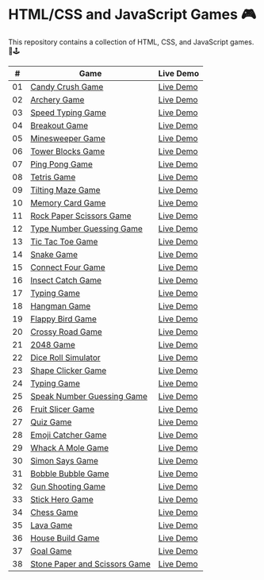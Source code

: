 # HTML/CSS and JavaScript Games 🎮

This repository contains a collection of HTML, CSS, and JavaScript games. 🎯🕹

|  #  | Game                                                                                                                 | Live Demo                                                                              |
| :-: | -------------------------------------------------------------------------------------------------------------------- | -------------------------------------------------------------------------------------- |
| 01  | [Candy Crush Game](https://github.com/codetap-org/web-games/tree/main/01-Candy-Crush-Game)                           | [Live Demo](https://codetap-org.github.io/web-games/01-Candy-Crush-Game/)              |
| 02  | [Archery Game](https://github.com/codetap-org/web-games/tree/main/02-Archery-Game)                                   | [Live Demo](https://codetap-org.github.io/web-games/02-Archery-Game/)                  |
| 03  | [Speed Typing Game](https://github.com/codetap-org/web-games/tree/main/03-Speed-Typing-Game)                         | [Live Demo](https://codetap-org.github.io/web-games/03-Speed-Typing-Game/)             |
| 04  | [Breakout Game](https://github.com/codetap-org/web-games/tree/main/04-Breakout-Game)                                 | [Live Demo](https://codetap-org.github.io/web-games/04-Breakout-Game/)                 |
| 05  | [Minesweeper Game](https://github.com/codetap-org/web-games/tree/main/05-Minesweeper-Game)                           | [Live Demo](https://codetap-org.github.io/web-games/05-Minesweeper-Game/)              |
| 06  | [Tower Blocks Game](https://github.com/codetap-org/web-games/tree/main/06-Tower-Blocks)                              | [Live Demo](https://codetap-org.github.io/web-games/06-Tower-Blocks/)                  |
| 07  | [Ping Pong Game](https://github.com/codetap-org/web-games/tree/main/07-Ping-Pong-Game)                               | [Live Demo](https://codetap-org.github.io/web-games/07-Ping-Pong-Game/)                |
| 08  | [Tetris Game](https://github.com/codetap-org/web-games/tree/main/08-Tetris-Game)                                     | [Live Demo](https://codetap-org.github.io/web-games/08-Tetris-Game/)                   |
| 09  | [Tilting Maze Game](https://github.com/codetap-org/web-games/tree/main/09-Tilting-Maze-Game)                         | [Live Demo](https://codetap-org.github.io/web-games/09-Tilting-Maze-Game/)             |
| 10  | [Memory Card Game](https://github.com/codetap-org/web-games/tree/main/10-Memory-Card-Game)                           | [Live Demo](https://codetap-org.github.io/web-games/10-Memory-Card-Game/)              |
| 11  | [Rock Paper Scissors Game](https://github.com/codetap-org/web-games/tree/main/11-Rock-Paper-Scissors)                | [Live Demo](https://codetap-org.github.io/web-games/11-Rock-Paper-Scissors/)           |
| 12  | [Type Number Guessing Game](https://github.com/codetap-org/web-games/tree/main/12-Type-Number-Guessing-Game)         | [Live Demo](https://codetap-org.github.io/web-games/12-Type-Number-Guessing-Game/)     |
| 13  | [Tic Tac Toe Game](https://github.com/codetap-org/web-games/tree/main/13-Tic-Tac-Toe)                                | [Live Demo](https://codetap-org.github.io/web-games/13-Tic-Tac-Toe/)                   |
| 14  | [Snake Game](https://github.com/codetap-org/web-games/tree/main/14-Snake-Game)                                       | [Live Demo](https://codetap-org.github.io/web-games/14-Snake-Game/)                    |
| 15  | [Connect Four Game](https://github.com/codetap-org/web-games/tree/main/15-Connect-Four-Game)                         | [Live Demo](https://codetap-org.github.io/web-games/15-Connect-Four-Game/)             |
| 16  | [Insect Catch Game](https://github.com/codetap-org/web-games/tree/main/16-Insect-Catch-Game)                         | [Live Demo](https://codetap-org.github.io/web-games/16-Insect-Catch-Game/)             |
| 17  | [Typing Game](https://github.com/codetap-org/web-games/tree/main/17-Typing-Game)                                     | [Live Demo](https://codetap-org.github.io/web-games/17-Typing-Game/)                   |
| 18  | [Hangman Game](https://github.com/codetap-org/web-games/tree/main/18-Hangman-Game)                                   | [Live Demo](https://codetap-org.github.io/web-games/18-Hangman-Game/)                  |
| 19  | [Flappy Bird Game](https://github.com/codetap-org/web-games/tree/main/19-Flappy-Bird-Game)                           | [Live Demo](https://codetap-org.github.io/web-games/19-Flappy-Bird-Game/)              |
| 20  | [Crossy Road Game](https://github.com/codetap-org/web-games/tree/main/20-Crossy-Road-Game)                           | [Live Demo](https://codetap-org.github.io/web-games/20-Crossy-Road-Game/)              |
| 21  | [2048 Game](https://github.com/codetap-org/web-games/tree/main/21-2048-Game)                                         | [Live Demo](https://codetap-org.github.io/web-games/21-2048-Game/)                     |
| 22  | [Dice Roll Simulator](https://github.com/codetap-org/web-games/tree/main/22-Dice-Roll-Simulator)                     | [Live Demo](https://codetap-org.github.io/web-games/22-Dice-Roll-Simulator/)           |
| 23  | [Shape Clicker Game](https://github.com/codetap-org/web-games/tree/main/23-Shape-Clicker-Game)                       | [Live Demo](https://codetap-org.github.io/web-games/23-Shape-Clicker-Game/)            |
| 24  | [Typing Game](https://github.com/codetap-org/web-games/tree/main/24-Typing-Game)                                     | [Live Demo](https://codetap-org.github.io/web-games/24-Typing-Game/)                   |
| 25  | [Speak Number Guessing Game](https://github.com/codetap-org/web-games/tree/main/25-Speak-Number-Guessing-Game)       | [Live Demo](https://codetap-org.github.io/web-games/25-Speak-Number-Guessing-Game/)    |
| 26  | [Fruit Slicer Game](https://github.com/codetap-org/web-games/tree/main/26-Fruit-Slicer-Game)                         | [Live Demo](https://codetap-org.github.io/web-games/26-Fruit-Slicer-Game/)             |
| 27  | [Quiz Game](https://github.com/codetap-org/web-games/tree/main/27-Quiz-Game)                                         | [Live Demo](https://codetap-org.github.io/web-games/27-Quiz-Game/)                     |
| 28  | [Emoji Catcher Game](https://github.com/codetap-org/web-games/tree/main/28-Emoji-Catcher-Game)                       | [Live Demo](https://codetap-org.github.io/web-games/28-Emoji-Catcher-Game/)            |
| 29  | [Whack A Mole Game](https://github.com/codetap-org/web-games/tree/main/29-Whack-A-Mole-Game)                         | [Live Demo](https://codetap-org.github.io/web-games/29-Whack-A-Mole-Game/)             |
| 30  | [Simon Says Game](https://github.com/codetap-org/web-games/tree/main/30-Simon-Says-Game)                             | [Live Demo](https://codetap-org.github.io/web-games/30-Simon-Says-Game/)               |
| 31  | [Bobble Bubble Game](https://github.com/codetap-org/web-games/tree/main/31-Bobble-Bubble-Game)                       | [Live Demo](https://codetap-org.github.io/web-games/31-Bobble-Bubble-Game/)            |
| 32  | [Gun Shooting Game](https://github.com/codetap-org/web-games/tree/main/32-Gun-Shooting-Game)                         | [Live Demo](https://codetap-org.github.io/web-games/32-Gun-Shooting-Game/)             |
| 33  | [Stick Hero Game](https://github.com/codetap-org/web-games/tree/main/33-Stick-Hero-Game)                             | [Live Demo](https://codetap-org.github.io/web-games/33-Stick-Hero-Game/)               |
| 34  | [Chess Game](https://github.com/codetap-org/web-games/tree/main/34-Chess-Game)                                       | [Live Demo](https://codetap-org.github.io/web-games/34-Chess-Game/)                    |
| 35  | [Lava Game](https://github.com/codetap-org/web-games/tree/main/35-Lava-Game)                                         | [Live Demo](https://codetap-org.github.io/web-games/35-Lava-Game/)                     |
| 36  | [House Build Game](https://github.com/codetap-org/web-games/tree/main/36-House-Build-Game)                           | [Live Demo](https://codetap-org.github.io/web-games/36-House-Build-Game/)              |
| 37  | [Goal Game](https://github.com/codetap-org/web-games/tree/main/37-Goal-Game)                                         | [Live Demo](https://codetap-org.github.io/web-games/37-Goal-Game/)                     |
| 38  | [Stone Paper and Scissors Game](https://github.com/codetap-org/web-games/tree/main/38-Stone-Paper-And-Scissors-Game) | [Live Demo](https://codetap-org.github.io/web-games/38-Stone-Paper-And-Scissors-Game/) |
